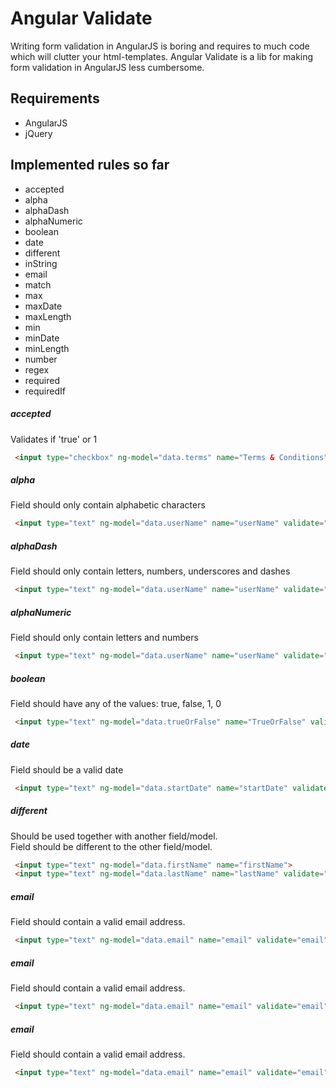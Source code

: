 Angular Validate
============

Writing form validation in AngularJS is boring and requires to much code which will clutter your html-templates.
Angular Validate is a lib for making form validation in AngularJS less cumbersome.

Requirements
--------
* AngularJS
* jQuery

Implemented rules so far
-------
* accepted
* alpha
* alphaDash
* alphaNumeric
* boolean
* date
* different
* inString
* email
* match
* max
* maxDate
* maxLength
* min
* minDate
* minLength
* number
* regex
* required
* requiredIf

##### accepted
Validates if 'true' or 1
```html
 <input type="checkbox" ng-model="data.terms" name="Terms & Conditions" validate="accepted">
```

##### alpha
Field should only contain alphabetic characters
```html
 <input type="text" ng-model="data.userName" name="userName" validate="alpha">
```

##### alphaDash
Field should only contain letters, numbers, underscores and dashes
```html
 <input type="text" ng-model="data.userName" name="userName" validate="alphaDash">
```

##### alphaNumeric
Field should only contain letters and numbers
```html
 <input type="text" ng-model="data.userName" name="userName" validate="alphaDash">
```

##### boolean
Field should have any of the values: true, false, 1, 0
```html
 <input type="text" ng-model="data.trueOrFalse" name="TrueOrFalse" validate="boolean">
``````

##### date
Field should be a valid date
```html
 <input type="text" ng-model="data.startDate" name="startDate" validate="date">
```

##### different
Should be used together with another field/model.<br/>
Field should be different to the other field/model.
```html
 <input type="text" ng-model="data.firstName" name="firstName">
 <input type="text" ng-model="data.lastName" name="lastName" validate="different:data.firstName">
```

##### email
Field should contain a valid email address.
```html
 <input type="text" ng-model="data.email" name="email" validate="email">
```

##### email
Field should contain a valid email address.
```html
 <input type="text" ng-model="data.email" name="email" validate="email">
```

##### email
Field should contain a valid email address.
```html
 <input type="text" ng-model="data.email" name="email" validate="email">
```






